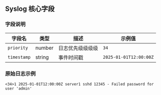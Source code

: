## Syslog 核心字段

### 字段说明
| 字段名       | 类型     | 描述               | 示例值                      |
|--------------|----------|--------------------|----------------------------|
| `priority`   | number   | 日志优先级级级级    | `34`                       |
| `timestamp`  | string   | 事件时间戳         | `2025-01-01T12:00:00Z`     |

### 原始日志示例
```syslog
<34>1 2025-01-01T12:00:00Z server1 sshd 12345 - Failed password for user 'admin'
```

